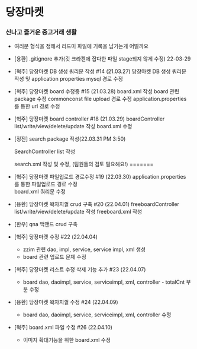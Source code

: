 # 당장마켓

### 신나고 즐거운 중고거래 생활

- 여러분 형식을 정해서 리드미 파일에 기록을 남기는게 어떨까요

- [용환] .gitignore 추가(깃 크라켄에 잡다한 파일 stage되지 않게 수정) 22-03-29

- [혁주] 당장마켓 DB 생성 쿼리문 작성 #14 (21.03.27)
    당장마켓 DB 생성 쿼리문 작성 및 application properties mysql 경로 수정

- [혁주] 당장마켓 board 수정중 #15 (21.03.28)
    board.xml 작성
    board 관련 package 수정
    commonconst file upload 경로 수정
    application.properties 를 통한 url 경로 수정

- [혁주] 당장마켓 board controller #18 (21.03.29)
    boardController list/write/view/delete/update 작성
    board.xml 수정

- [정진] search package 작성(22.03.31 PM 3:50)
  
    SearchController list 작성
    
    search.xml 작성 및 수정, (팀원들의 검토 필요해요!)
=======

- [혁주] 당장마켓 파일업로드 경로수정 #19 (22.03.30)
    application.properties 를 통한 파일업로드 경로 수정  
    board.xml 쿼리문 수정

- [용환] 당장마켓 왁자지껄 crud 구축 #20 (22.04.01)
    freeboardController list/write/view/delete/update 작성
    freeboard.xml 작성     
    
- [한우] qna 백앤드 crud 구축  

- [혁주] 당장마켓 수정 #22 (22.04.04)
    - zzim 관련 dao, impl, service, service impl, xml 생성
    - board 관련 업로드 문제 수정
- [혁주] 당장마켓 리스트 수정 삭제 기능 추가 #23 (22.04.07)
    - board dao, daoimpl, service, serviceimpl, xml, controller - totalCnt 부분 수정

- [용환] 당장마켓 왁자지껄 수정 #24 (22.04.09)
    -  board dao, daoimpl, service, serviceimpl, xml, controller 수정

- [혁주] board.xml 파일 수정 #26 (22.04.10)
    - 이미지 확대기능을 위한 board.xml 수정